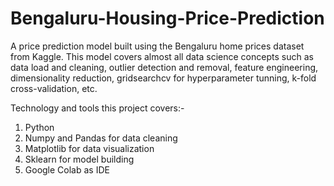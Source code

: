 # Bengaluru-Housing-Price-Prediction

A price prediction model built using the Bengaluru home prices dataset from Kaggle. This model covers almost all data science concepts such as data load and cleaning, outlier detection and removal, feature engineering, dimensionality reduction, gridsearchcv for hyperparameter tunning, k-fold cross-validation, etc. 

Technology and tools this project covers:-

1. Python
2. Numpy and Pandas for data cleaning
3. Matplotlib for data visualization
4. Sklearn for model building
5. Google Colab as IDE
